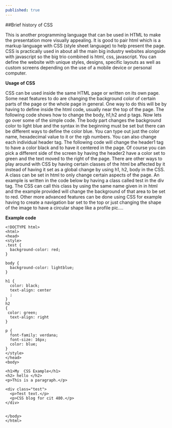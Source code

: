 ```yaml
---
published: true
---
```

##Brief history of CSS

This is another programming language that can be used in HTML to make the presentation more visually appealing. It is good to pair html which is a markup language with CSS (style sheet language) to help present the page. CSS is practically used in about all the main big industry websites alongside with javascript so the big trio combined is html, css, javascript. You can define the website with unique styles, designs, specific layouts as well as custom screens depending on the use of a mobile device or personal computer. 

**Usage of CSS**

CSS can be used inside the same HTML page or written on its own page. Some neat features to do are changing the background color of certain parts of the page or the whole page in general. One way to do this will be by having to define <style> </style> inside the html code, usually near the top of the page. The following code shows how to change the body, h1,h2 and p tags. Now lets go over some of the simple code. The body part changes the background color to light blue and the syntax in the beginning must be set but there can be different ways to define the color blue. You can type out just the color name, hexadecimal value to it or the rgb numbers. You can also change each individual header tag. The following code will change the header1 tag to have a color black and to have it centered in the page. Of course you can pick a different side of the screen by having the header2 have a color set to green and the text moved to the right of the page. There are other ways to play around with CSS by having certain classes of the html be affected by it instead of having it set as a global change by using h1, h2, body in the CSS. A class can be set in html to only change certain aspects of the page. An example is written in the code below by having a class called test in the div tag. The CSS can call this class by using the same name given in in html and the example provided will change the background of that area to be set to red. Other more advanced features can be done using CSS for example having to create a navigation bar set to the top or just changing the shape of the image to have a circular shape like a profile pic….

**Example code**

~~~
<!DOCTYPE html>
<html>
<head>
<style>
.test {
  background-color: red;
}

body {
  background-color: lightblue;
}

h1 {
  color: black;
  text-align: center
  ;
}
h2
{
 color: green;
  text-align: right
}

p {
  font-family: verdana;
  font-size: 16px;
  color: blue;
}
</style>
</head>
<body>

<h1>My  CSS Example</h1>
<h2> hello </h2>
<p>This is a paragraph.</p>

<div class="test">
  <p>Test text.</p>
  <p>CSS blog for cit 480.</p>
</div>


</body>
</html>
~~~


